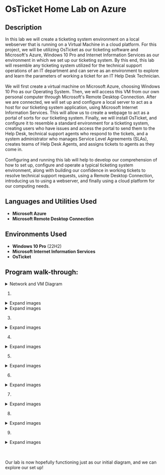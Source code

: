 <h1>OsTicket Home Lab on Azure</h1>

<h2>Description</h2>
In this lab we will create a ticketing system environment on a local webserver that is running on a Virtual Machine in a cloud platform. For this project, we will be utilizing OsTicket as our ticketing software and Microsoft's Azure, Windows 10 Pro and Internet Information Services as our environment in which we set up our ticketing system. By this end, this lab will resemble any ticketing system utilized for the technical support operations of an IT department and can serve as an environment to explore and learn the parameters of working a ticket for an IT Help Desk Technician.
<br><br>
We will first create a virtual machine on Microsoft Azure, choosing Windows 10 Pro as our Operating System. Then, we will access this VM from our own personal computer through Microsoft's Remote Desktop Connection. After we are connected, we will set up and configure a local server to act as a host for our ticketing system application, using Microsoft Internet Information Services. This will allow us to create a webpage to act as a portal of sorts for our ticketing system. Finally, we will install OsTicket, and configure it to resemble a standard environment for a ticketing system, creating users who have issues and access the portal to send them to the Help Desk, technical support agents who respond to the tickets, and a system administrator who manages Service Level Agreements (SLAs), creates teams of Help Desk Agents, and assigns tickets to agents as they come in. 
<br><br>
Configuring and running this lab will help to develop our comprehension of how to set up, configure and operate a typical ticketing system environment, along with building our confidence in working tickets to resolve technical support requests, using a Remote Desktop Connection, introducing us to using a webserver, and finally using a cloud platform for our computing needs.
</br>

<h2>Languages and Utilities Used</h2>

- <b>Microsoft Azure</b>
- <b>Microsoft Remote Desktop Connection</b>


<h2>Environments Used </h2>

- <b>Windows 10 Pro</b> (22H2)
- <b>Microsoft Internet Information Services</b>
- <b>OsTicket</b>

<h2>Program walk-through:</h2>

<details>

<summary>Network and VM Diagram</summary>

<img src="" height="80%" width="80%" />


</details>

1. 

<details>

<summary>Expand images</summary>

<img src="" height="80%" width="80%" />
<img src="" height="80%" width="80%" />
<img src="" height="80%" width="80%" />
<img src="" height="80%" width="80%" />
<img src="" height="80%" width="80%" />
<img src="" height="80%" width="80%" />
<img src="" height="80%" width="80%" />
<img src="" height="80%" width="80%" />
<img src="" height="80%" width="80%" />
<img src="" height="80%" width="80%" />
<img src="" height="80%" width="80%" />
<img src="" height="80%" width="80%" />


</details>


<details>

<summary>Expand images</summary>

<img src="" height="80%" width="80%" />
<img src="" height="80%" width="80%" />
<img src="" height="80%" width="80%" />
<img src="" height="80%" width="80%" />
<img src="" height="80%" width="80%" />
<img src="" height="80%" width="80%" />

</details>

3. 

<details>

<summary>Expand images</summary>

<img src="" height="80%" width="80%" />
<img src="" height="80%" width="80%" />
<img src="" height="80%" width="80%" />
<img src="" height="80%" width="80%" />
<img src="" height="80%" width="80%" />
<img src="" height="80%" width="80%" />

</details>

4. 

<details>
<summary>Expand images</summary>

<img src="" height="80%" width="80%" />
<img src="" height="80%" width="80%" />
<img src="" height="80%" width="80%" />
<img src="" height="80%" width="80%" />
<img src="" height="80%" width="80%" />
<img src="" height="80%" width="80%" />

</details>

5. 

<details>

<summary>Expand images</summary>

<img src="" height="80%" width="80%" />
<img src="" height="80%" width="80%" />
<img src="" height="80%" width="80%" />
<img src="" height="80%" width="80%" />
<img src="" height="80%" width="80%" />
<img src="" height="80%" width="80%" />

</details>


6. 

<details>
 
 <summary>Expand images</summary>
 
<img src="" height="80%" width="80%" />
<img src="" height="80%" width="80%" />
<img src="" height="80%" width="80%" />
<img src="" height="80%" width="80%" />
<img src="" height="80%" width="80%" />
<img src="" height="80%" width="80%" />
 
 </details>
 
7. 
 
 <details>
  
  <summary>Expand images</summary>
  
<img src="" height="80%" width="80%" />
<img src="" height="80%" width="80%" />
<img src="" height="80%" width="80%" />
<img src="" height="80%" width="80%" />
<img src="" height="80%" width="80%" />
<img src="" height="80%" width="80%" />

 </details>
 
 8.  
 
 <details>
 
 <summary>Expand images</summary>
 
<img src="" height="80%" width="80%" />
<img src="" height="80%" width="80%" />
<img src="" height="80%" width="80%" />
<img src="" height="80%" width="80%" />
<img src="" height="80%" width="80%" />
<img src="" height="80%" width="80%" />

</details>

9. 

<details>
 
 <summary>Expand images</summary>
 
 <img src="" height="80%" width="80%" />
<img src="" height="80%" width="80%" />
<img src="" height="80%" width="80%" />
<img src="" height="80%" width="80%" />
<img src="" height="80%" width="80%" />
<img src="" height="80%" width="80%" />
 
 </details>
 
 <br><br>Our lab is now hopefully functioning just as our initial diagram, and we can explore our set up!

</br>

<!--
 ```diff
- text in red
+ text in green
! text in orange
# text in gray
@@ text in purple (and bold)@@
```
--!>
